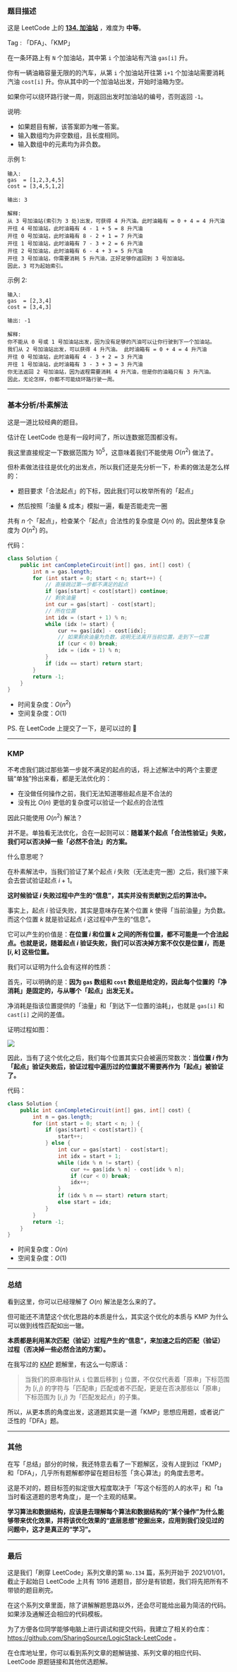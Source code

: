 ### 题目描述

这是 LeetCode 上的 **[134. 加油站](https://leetcode-cn.com/problems/gas-station/solution/gong-shui-san-xie-noxiang-xin-ke-xue-xi-zsgqp/)** ，难度为 **中等**。

Tag : 「DFA」、「KMP」



在一条环路上有 `N` 个加油站，其中第 `i` 个加油站有汽油 `gas[i]` 升。

你有一辆油箱容量无限的的汽车，从第 `i` 个加油站开往第 `i+1` 个加油站需要消耗汽油 `cost[i]` 升。你从其中的一个加油站出发，开始时油箱为空。

如果你可以绕环路行驶一周，则返回出发时加油站的编号，否则返回 `-1`。

说明: 
* 如果题目有解，该答案即为唯一答案。
* 输入数组均为非空数组，且长度相同。
* 输入数组中的元素均为非负数。

示例 1:

```
输入: 
gas  = [1,2,3,4,5]
cost = [3,4,5,1,2]

输出: 3

解释:
从 3 号加油站(索引为 3 处)出发，可获得 4 升汽油。此时油箱有 = 0 + 4 = 4 升汽油
开往 4 号加油站，此时油箱有 4 - 1 + 5 = 8 升汽油
开往 0 号加油站，此时油箱有 8 - 2 + 1 = 7 升汽油
开往 1 号加油站，此时油箱有 7 - 3 + 2 = 6 升汽油
开往 2 号加油站，此时油箱有 6 - 4 + 3 = 5 升汽油
开往 3 号加油站，你需要消耗 5 升汽油，正好足够你返回到 3 号加油站。
因此，3 可为起始索引。
```
示例 2:
```
输入: 
gas  = [2,3,4]
cost = [3,4,3]

输出: -1

解释:
你不能从 0 号或 1 号加油站出发，因为没有足够的汽油可以让你行驶到下一个加油站。
我们从 2 号加油站出发，可以获得 4 升汽油。 此时油箱有 = 0 + 4 = 4 升汽油
开往 0 号加油站，此时油箱有 4 - 3 + 2 = 3 升汽油
开往 1 号加油站，此时油箱有 3 - 3 + 3 = 3 升汽油
你无法返回 2 号加油站，因为返程需要消耗 4 升汽油，但是你的油箱只有 3 升汽油。
因此，无论怎样，你都不可能绕环路行驶一周。
```

---

### 基本分析/朴素解法

这是一道比较经典的题目。

估计在 LeetCode 也是有一段时间了，所以连数据范围都没有。

我这里直接规定一下数据范围为 $10^5$，这意味着我们不能使用 $O(n^2)$ 做法了。

但朴素做法往往是优化的出发点，所以我们还是先分析一下，朴素的做法是怎么样的：

* 题目要求「合法起点」的下标，因此我们可以枚举所有的「起点」

* 然后按照「油量 & 成本」模拟一遍，看是否能走完一圈

共有 $n$ 个「起点」，检查某个「起点」合法性的复杂度是 $O(n)$ 的。因此整体复杂度为 $O(n^2)$ 的。

代码：

```java
class Solution {
    public int canCompleteCircuit(int[] gas, int[] cost) {
        int n = gas.length;
        for (int start = 0; start < n; start++) {
            // 直接跳过第一步都不满足的起点
            if (gas[start] < cost[start]) continue;
            // 剩余油量
            int cur = gas[start] - cost[start];
            // 所在位置
            int idx = (start + 1) % n;
            while (idx != start) {
                cur += gas[idx] - cost[idx];
                // 如果剩余油量为负数，说明无法离开当前位置，走到下一位置
                if (cur < 0) break;
                idx = (idx + 1) % n;
            }
            if (idx == start) return start;
        }
        return -1;
    }
}
```

* 时间复杂度：$O(n^2)$
* 空间复杂度：$O(1)$

PS. 在 LeetCode 上提交了一下，是可以过的 🤣

---

### KMP 

不考虑我们跳过那些第一步就不满足的起点的话，将上述解法中的两个主要逻辑“单独”拎出来看，都是无法优化的：

* 在没做任何操作之前，我们无法知道哪些起点是不合法的
* 没有比 $O(n)$ 更低的复杂度可以验证一个起点的合法性

因此只能使用 $O(n^2)$ 解法？

并不是。单独看无法优化，合在一起则可以：**随着某个起点「合法性验证」失败，我们可以否决掉一些「必然不合法」的方案。**

什么意思呢？

在朴素解法中，当我们验证了某个起点 $i$ 失败（无法走完一圈）之后，我们接下来会去尝试验证起点 $i + 1$。

**这时候验证 $i$ 失败过程中产生的“信息”，其实并没有贡献到之后的算法中。**

事实上，起点 $i$ 验证失败，其实是意味存在某个位置 $k$ 使得「当前油量」为负数。而这个位置 $k$ 就是验证起点 $i$ 这过程中产生的“信息”。

它可以产生的价值是：**在位置 $i$ 和位置 $k$ 之间的所有位置，都不可能是一个合法起点。也就是说，随着起点 $i$ 验证失败，我们可以否决掉方案不仅仅是位置 $i$，而是 $[i, k]$ 这些位置。**

我们可以证明为什么会有这样的性质：

首先，可以明确的是：**因为 `gas` 数组和 `cost` 数组是给定的，因此每个位置的「净消耗」是固定的，与从哪个「起点」出发无关。**

净消耗是指该位置提供的「油量」和「到达下一位置的油耗」，也就是 `gas[i]` 和 `cast[i]` 之间的差值。

证明过程如图：

![](https://pic.leetcode-cn.com/1622856254-vGKPqG-image.png)

因此，当有了这个优化之后，我们每个位置其实只会被遍历常数次：**当位置 $i$ 作为「起点」验证失败后，验证过程中遍历过的位置就不需要再作为「起点」被验证了。**

代码：

```java 
class Solution {
    public int canCompleteCircuit(int[] gas, int[] cost) {
        int n = gas.length;
        for (int start = 0; start < n; ) {
            if (gas[start] < cost[start]) {
                start++;
            } else {
                int cur = gas[start] - cost[start];
                int idx = start + 1;
                while (idx % n != start) {
                    cur += gas[idx % n] - cost[idx % n];
                    if (cur < 0) break;
                    idx++;
                }
                if (idx % n == start) return start;
                else start = idx;
            }
        }
        return -1;
    }
}
```

* 时间复杂度：$O(n)$
* 空间复杂度：$O(1)$

---

### 总结

看到这里，你可以已经理解了 $O(n)$ 解法是怎么来的了。

但可能还不清楚这个优化思路的本质是什么，其实这个优化的本质与 KMP 为什么可以做到线性匹配如出一辙。

**本质都是利用某次匹配（验证）过程产生的“信息”，来加速之后的匹配（验证）过程（否决掉一些必然合法的方案）。**

在我写过的 [KMP](https://mp.weixin.qq.com/s?__biz=MzU4NDE3MTEyMA==&mid=2247486317&idx=1&sn=9c2ff2fa5db427133cce9c875064e7a4&chksm=fd9ca072caeb29642bf1f5c151e4d5aaff4dc10ba408b23222ea1672cfc41204a584fede5c05&token=1279910339&lang=zh_CN#rd) 题解里，有这么一句原话：

> 当我们的原串指针从 `i` 位置后移到 `j` 位置，不仅仅代表着「原串」下标范围为 $[i,j)$ 的字符与「匹配串」匹配或者不匹配，更是在否决那些以「原串」下标范围为 $[i,j)$ 为「匹配发起点」的子集。

所以，从更本质的角度出发，这道题其实是一道「KMP」思想应用题，或者说广泛性的「DFA」题。

---

### 其他

在写「总结」部分的时候，我还特意去看了一下题解区，没有人提到过「KMP」和「DFA」，几乎所有题解都停留在题目标签「贪心算法」的角度去思考。

这是不对的，题目标签的拟定很大程度取决于「写这个标签的人的水平」和「ta 当时看这道题的思考角度」，是一个主观的结果。

**学习算法和数据结构，应该是去理解每个算法和数据结构的“某个操作”为什么能够带来优化效果，并将该优化效果的“底层思想”挖掘出来，应用到我们没见过的问题中，这才是真正的“学习”。**

---

### 最后

这是我们「刷穿 LeetCode」系列文章的第 `No.134` 篇，系列开始于 2021/01/01，截止于起始日 LeetCode 上共有 1916 道题目，部分是有锁题，我们将先把所有不带锁的题目刷完。

在这个系列文章里面，除了讲解解题思路以外，还会尽可能给出最为简洁的代码。如果涉及通解还会相应的代码模板。

为了方便各位同学能够电脑上进行调试和提交代码，我建立了相关的仓库：https://github.com/SharingSource/LogicStack-LeetCode 。

在仓库地址里，你可以看到系列文章的题解链接、系列文章的相应代码、LeetCode 原题链接和其他优选题解。

